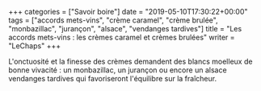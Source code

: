 +++
categories = ["Savoir boire"]
date = "2019-05-10T17:30:22+00:00"
tags = ["accords mets-vins", "crème caramel", "crème brulée", "monbazillac", "jurançon", "alsace", "vendanges tardives"]
title = "Les accords mets-vins : les crèmes caramel et crèmes brulées"
writer = "LeChaps"
+++

L'onctuosité et la finesse des crèmes demandent des blancs moelleux de bonne vivacité : un monbazillac, un jurançon ou encore un alsace vendanges tardives qui favoriseront l'équilibre sur la fraîcheur.